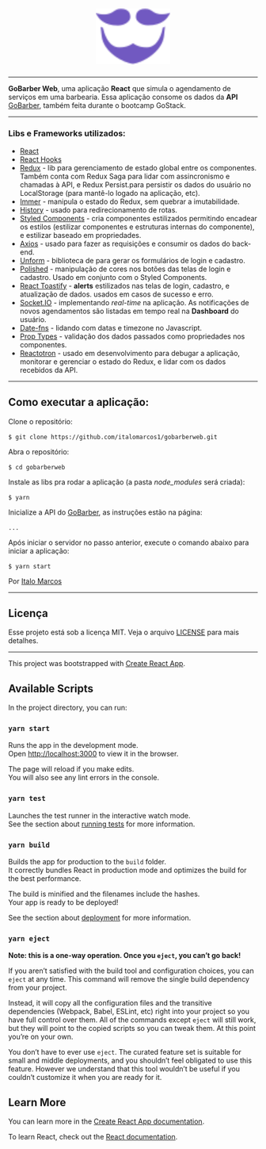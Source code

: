 <h1 align="center">
  <img alt="GoBarber" title="GoBarber" src="./gobarber.svg" width="150px" />
</h1>

---

**GoBarber Web**, uma aplicação **React** que simula o agendamento de serviços em uma barbearia. Essa aplicação consome os dados da **API** [GoBarber](https://github.com/italomarcos1/GoBarber/), também feita durante o bootcamp GoStack.

---
### Libs e Frameworks utilizados:

- [React](https://github.com/facebook/react)
- [React Hooks](https://reactjs.org/docs/hooks-intro.html)
- [Redux](https://github.com/reduxjs/redux) - lib para gerenciamento de estado global entre os componentes. Também conta com Redux Saga para lidar com assincronismo e chamadas à API, e Redux Persist.para persistir os dados do usuário no LocalStorage (para mantê-lo logado na aplicação, etc).
- [Immer](https://github.com/immerjs/immer) - manipula o estado do Redux, sem quebrar a imutabilidade.
- [History](https://github.com/ReactTraining/history) - usado para redirecionamento de rotas.
- [Styled Components](https://github.com/styled-components/styled-components) - cria componentes estilizados permitindo encadear os estilos (estilizar componentes e estruturas internas do componente), e estilizar baseado em propriedades.
- [Axios](https://github.com/axios/axios) - usado para fazer as requisições e consumir os dados do back-end.
- [Unform](https://github.com/rocketseat/unform) - biblioteca de para gerar os formulários de login e cadastro. 
- [Polished](https://github.com/styled-components/polished) - manipulação de cores nos botões das telas de login e cadastro. Usado em conjunto com o Styled Components.
- [React Toastify](https://github.com/fkhadra/react-toastify) - **alerts** estilizados nas telas de login, cadastro, e atualização de dados. usados em casos de sucesso e erro.
- [Socket.IO](https://github.com/socketio/socket.io) - implementando *real-time* na aplicação. As notificações de novos agendamentos são listadas em tempo real na **Dashboard** do usuário.
- [Date-fns](https://github.com/date-fns/date-fns) - lidando com datas e timezone no Javascript.
- [Prop Types](https://github.com/facebook/prop-types) - validação dos dados passados como propriedades nos componentes.
- [Reactotron](https://github.com/infinitered/reactotron) - usado em desenvolvimento para debugar a aplicação, monitorar e gerenciar o estado do Redux, e lidar com os dados recebidos da API.

---

## Como executar a aplicação:

Clone o repositório:
```
$ git clone https://github.com/italomarcos1/gobarberweb.git
```
Abra o repositório:
```
$ cd gobarberweb
```
Instale as libs pra rodar a aplicação (a pasta *node_modules* será criada):
```
$ yarn
```

Inicialize a API do [GoBarber](https://github.com/italomarcos1/GoBarber), as instruções estão na página:
```
...
```
Após iniciar o servidor no passo anterior, execute o comando abaixo para iniciar a aplicação:
```
$ yarn start
```
Por [Italo Marcos](https://www.linkedin.com/in/italo-m-b181b1117/)

---
## Licença

Esse projeto está sob a licença MIT. Veja o arquivo [LICENSE](https://github.com/flaviohugo14/fastfeet/blob/master/LICENSE) para mais detalhes.

---




This project was bootstrapped with [Create React App](https://github.com/facebook/create-react-app).

## Available Scripts

In the project directory, you can run:

### `yarn start`

Runs the app in the development mode.<br />
Open [http://localhost:3000](http://localhost:3000) to view it in the browser.

The page will reload if you make edits.<br />
You will also see any lint errors in the console.

### `yarn test`

Launches the test runner in the interactive watch mode.<br />
See the section about [running tests](https://facebook.github.io/create-react-app/docs/running-tests) for more information.

### `yarn build`

Builds the app for production to the `build` folder.<br />
It correctly bundles React in production mode and optimizes the build for the best performance.

The build is minified and the filenames include the hashes.<br />
Your app is ready to be deployed!

See the section about [deployment](https://facebook.github.io/create-react-app/docs/deployment) for more information.

### `yarn eject`

**Note: this is a one-way operation. Once you `eject`, you can’t go back!**

If you aren’t satisfied with the build tool and configuration choices, you can `eject` at any time. This command will remove the single build dependency from your project.

Instead, it will copy all the configuration files and the transitive dependencies (Webpack, Babel, ESLint, etc) right into your project so you have full control over them. All of the commands except `eject` will still work, but they will point to the copied scripts so you can tweak them. At this point you’re on your own.

You don’t have to ever use `eject`. The curated feature set is suitable for small and middle deployments, and you shouldn’t feel obligated to use this feature. However we understand that this tool wouldn’t be useful if you couldn’t customize it when you are ready for it.

## Learn More

You can learn more in the [Create React App documentation](https://facebook.github.io/create-react-app/docs/getting-started).

To learn React, check out the [React documentation](https://reactjs.org/).
